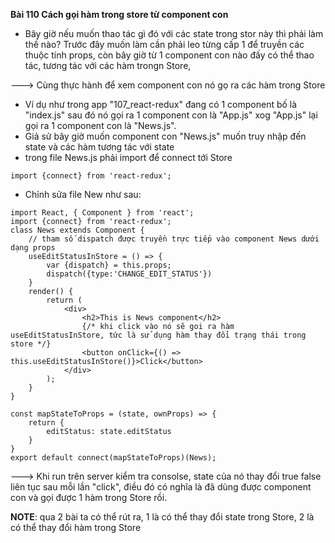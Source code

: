 **Bài 110 Cách gọi hàm trong store từ component con**

- Bây giờ nếu muốn thao tác gì đó với các state trong stor này thì phải làm thế nào? Trước đây muốn làm cần phải leo từng cấp 1 để truyền các thuộc tính props, còn bây giờ từ 1 component con nào đấy có thể thao tác, tương tác với các hàm trongn Store,

---> Cùng thực hành để xem component con nó gọ ra các hàm trong Store

- Ví dụ như trong app "107_react-redux" đang có 1 component bố là "index.js" sau đó nó gọi ra 1 component con là "App.js" xog "App.js" lại gọi ra 1 component con là "News.js". 
- Giả sử bây giờ muốn component con "News.js" muốn truy nhập đến state và các hàm tương tác với state
- trong file News.js phải import để connect tới Store

```
import {connect} from 'react-redux';
```
- Chỉnh sửa file New như sau:
```
import React, { Component } from 'react';
import {connect} from 'react-redux';
class News extends Component {
    // tham số dispatch được truyền trực tiếp vào component News dưới dạng props 
    useEditStatusInStore = () => {
        var {dispatch} = this.props;
        dispatch({type:'CHANGE_EDIT_STATUS'})
    }
    render() {
        return (
            <div>
                <h2>This is News component</h2>
                {/* khi click vào nó sẽ goi ra hàm useEditStatusInStore, tức là sử dụng hàm thay đổi trạng thái trong store */}
                <button onClick={() => this.useEditStatusInStore()}>Click</button>  
            </div>
        );
    }
}

const mapStateToProps = (state, ownProps) => {
    return {
        editStatus: state.editStatus
    }
}
export default connect(mapStateToProps)(News);
```
---> Khi run trên server kiểm tra consolse, state của nó thay đổi true false liên tục sau mỗi lần "click", điều đó có nghĩa là đã dùng được component con và gọi được 1 hàm trong Store rồi. 

**NOTE**: qua 2 bài ta có thể rút ra, 1 là có thể thay đổi state trong Store, 2 là có thể thay đổi hàm trong Store